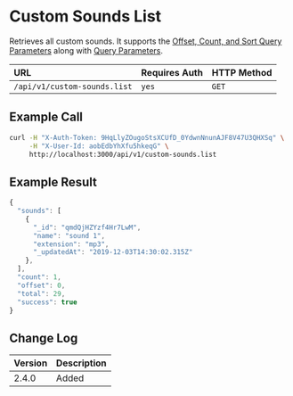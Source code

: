 # Custom Sounds List

Retrieves all custom sounds. It supports the [Offset, Count, and Sort Query Parameters](../others/offset-and-count-and-sort-info.md) along with [Query Parameters](../others/query-and-fields-info.md).

| URL | Requires Auth | HTTP Method |
| :--- | :--- | :--- |
| `/api/v1/custom-sounds.list` | `yes` | `GET` |

## Example Call

```bash
curl -H "X-Auth-Token: 9HqLlyZOugoStsXCUfD_0YdwnNnunAJF8V47U3QHXSq" \
     -H "X-User-Id: aobEdbYhXfu5hkeqG" \
     http://localhost:3000/api/v1/custom-sounds.list
```

## Example Result

```javascript
{
  "sounds": [
    {
      "_id": "qmdQjHZYzf4Hr7LwM",
      "name": "sound 1",
      "extension": "mp3",
      "_updatedAt": "2019-12-03T14:30:02.315Z"
    },
  ],
  "count": 1,
  "offset": 0,
  "total": 29,
  "success": true
}
```

## Change Log

| Version | Description |
| :--- | :--- |
| 2.4.0 | Added |

